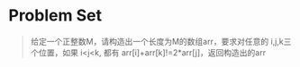 # Problem Set

> 给定一个正整数M，请构造出一个长度为M的数组arr，要求对任意的 i,j,k三个位置，如果 i<j<k,
> 都有 arr[i]+arr[k]!=2*arr[j]，返回构造出的arr